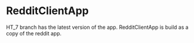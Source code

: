 # RedditClientApp

HT_7 branch has the latest version of the app. RedditClientApp is build as a copy of the reddit app. 
